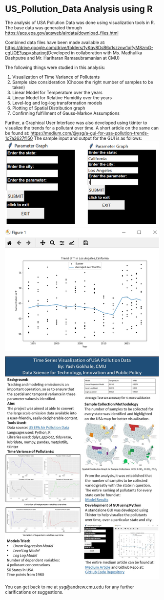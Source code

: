 # US_Pollution_Data Analysis using R
The analysis of USA Pollution Data was done using visualization tools in R. The base data was generated through https://aqs.epa.gov/aqsweb/airdata/download_files.html

Combined data files have been made available at: https://drive.google.com/drive/folders/1yKqv8DsB6o1szznw1qjfyM8zmG-egUOE?usp=sharing​
(Developed in collaboration with Ms. Madhulika Dashputre and Mr. Hariharan Ramasubramanian at CMU)

The following things were studied in this analysis:
1. Visualization of Time Variance of Pollutants
2. Sample size consideration (Choose the right number of samples to be taken)
3. Linear Model for Temperature over the years
4. Linear Model for Relative Humidity over the years
5. Level-log and log-log transformation models
6. Plotting of Spatial Distribution graph
7. Confirming fulfillment of Gauss-Markov Assumptions

Further, a Graphical User Interface was also developed using tkinter to visualize the trends for a pollutant over time.
A short article on the same can be found at: https://medium.com/@ysg/a-gui-for-usa-pollution-trends-1c7a3627f150
The sample input and output for the GUI is as follows:
![Input for the GUI](https://github.com/yashgokhale/US_Pollution_R/blob/master/input.png)
![Output for the GUI](https://github.com/yashgokhale/US_Pollution_R/blob/master/output.png)

![Summary](https://github.com/yashgokhale/US_Pollution_R/blob/master/uspollution_summary.jpg)

You can get back to me at ysg@andrew.cmu.edu for any further clarifications or suggestions.





